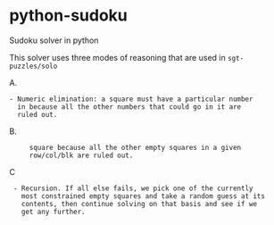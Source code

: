 # python-sudoku
Sudoku solver in python

This solver uses three modes of reasoning that are used in `sgt-puzzles/solo`

A.
```
- Numeric elimination: a square must have a particular number
  in because all the other numbers that could go in it are
  ruled out.
```

B.
```- Positional elimination: a number must go in a particular
     square because all the other empty squares in a given
     row/col/blk are ruled out.
```

C
```
 - Recursion. If all else fails, we pick one of the currently
   most constrained empty squares and take a random guess at its
   contents, then continue solving on that basis and see if we
   get any further.
```
